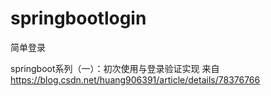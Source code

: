 # springbootlogin
简单登录

springboot系列（一）：初次使用与登录验证实现
来自 <https://blog.csdn.net/huang906391/article/details/78376766> 
